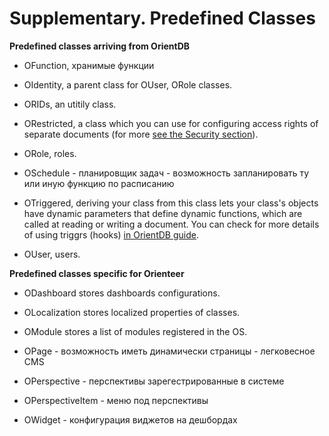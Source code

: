 # Supplementary. Predefined Classes

**Predefined classes arriving from OrientDB**

* OFunction, хранимые функции

* OIdentity, a parent class for OUser, ORole classes.

* ORIDs, an utitily class.

* ORestricted, a class which you can use for configuring access rights of separate documents (for more [see the Security section](https://orienteer.gitbooks.io/orienteer/content/security.html)).

* ORole, roles.

* OSchedule - планировщик задач - возможность запланировать ту или иную
функцию по расписанию

* OTriggered, deriving your class from this class lets your class's objects have dynamic parameters that define dynamic functions, which are called at reading or writing a document. You can check for more details of using triggrs (hooks) [in OrientDB guide](http://orientdb.com/docs/last/Dynamic-Hooks.html).

* OUser, users.

**Predefined classes specific for Orienteer**

* ODashboard stores dashboards configurations.
 
* OLocalization stores localized properties of classes.

* OModule stores a list of modules registered in the OS.

* OPage - возможность иметь динамически страницы - легковесное CMS

* OPerspective - перспективы зарегестрированные в системе

* OPerspectiveItem - меню под перспективы

* OWidget - конфигурация виджетов на дешбордах